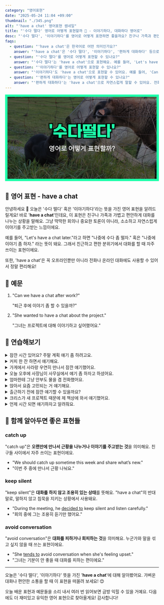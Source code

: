 ```yaml
---
category: "영어표현"
date: "2025-05-24 11:04 +09:00"
thumbnail: "./345.png"
alt: "'have a chat' 영어표현 썸네일"
title: "'수다 떨다' 영어로 어떻게 표현할까 💬 - 이야기하다, 대화하다 영어로"
desc: "'수다 떨다', '이야기하다'를 영어로 어떻게 표현하면 좋을까요? 친구나 가족과 편안하게 대화를 나누는 'have a chat' 표현과 예문을 통해 자연스러운 영어 대화법을 배워봅시다. 다양한 예문을 통해서 연습하고 본인의 표현으로 만들어 보세요."
faqs:
  - question: "'have a chat'은 한국어로 어떤 의미인가요?"
    answer: "'have a chat'은 '수다 떨다', '이야기하다', '편하게 대화하다' 등으로 해석할 수 있어요. 친구나 가족과 가볍고 자연스럽게 대화를 나누는 상황에서 쓰여요."
  - question: "'수다 떨다'를 영어로 어떻게 표현할 수 있나요?"
    answer: "'수다 떨다'는 'have a chat'으로 표현해요. 예를 들어, 'Let's have a chat later.'는 '나중에 수다 좀 떨자.'라는 뜻이에요."
  - question: "'이야기하다'를 영어로 어떻게 표현할 수 있나요?"
    answer: "'이야기하다'도 'have a chat'으로 표현할 수 있어요. 예를 들어, 'Can we have a chat after work?'는 '퇴근 후에 이야기 좀 할 수 있을까?'라는 의미에요."
  - question: "'편하게 대화하다'는 영어로 어떻게 표현할 수 있나요?"
    answer: "'편하게 대화하다'는 'have a chat'으로 자연스럽게 말할 수 있어요. 전화나 온라인 대화에도 쓸 수 있어서 편리해요."
---
```


!['have a chat' 영어표현 썸네일](./345.png)

## 🌟 영어 표현 - have a chat

안녕하세요 👋 오늘은 '수다 떨다' 혹은 '이야기하다'라는 뜻을 가진 영어 표현을 알려드릴게요! 바로 '**have a chat**'인데요, 이 표현은 친구나 가족과 가볍고 편안하게 대화를 나누는 상황을 말해요. 그냥 딱딱한 회의나 중요한 토론이 아니라, 소소하고 자연스럽게 이야기를 주고받는 느낌이에요.

<script async src="https://pagead2.googlesyndication.com/pagead/js/adsbygoogle.js?client=ca-pub-1465612013356152"
     crossorigin="anonymous"></script>
<!-- engple-horizontal-ad -->

<ins class="adsbygoogle"
     style="display:block"
     data-ad-client="ca-pub-1465612013356152"
     data-ad-slot="2106896038"
     data-ad-format="auto"
     data-full-width-responsive="true"></ins>

<script>
     (adsbygoogle = window.adsbygoogle || []).push({});
</script>

예를 들어, "Let's have a chat later."라고 하면 "나중에 수다 좀 떨자." 혹은 "나중에 이야기 좀 하자." 라는 뜻이 돼요. 그래서 친근하고 편한 분위기에서 대화를 할 때 자주 쓰이는 표현이에요.

또한, 'have a chat'은 꼭 오프라인뿐만 아니라 전화나 온라인 대화에도 사용할 수 있어서 정말 편리해요!

## 📖 예문

1. "Can we have a chat after work?"

   "퇴근 후에 이야기 좀 할 수 있을까?"

2. "She wanted to have a chat about the project."

   "그녀는 프로젝트에 대해 이야기하고 싶어했어요."

## 💬 연습해보기

<details>
<summary>잠깐 시간 있어요? 주말 계획 얘기 좀 하려고요.</summary>
<span>Do you have a minute? I wanted to have a chat about your weekend plans.</span>
</details>

<details>
<summary>커피 한 잔 하면서 얘기해요.</summary>
<span>Let's grab some coffee and have a chat.</span>
</details>

<details>
<summary>가게에서 사라랑 우연히 만나서 잠깐 얘기했어요.</summary>
<span>I bumped into Sarah at the store and we had a quick chat.</span>
</details>

<details>
<summary>오늘 오후에 사장님이 사무실에서 얘기 좀 하자고 하셨어요.</summary>
<span>My boss asked if we could have a chat in her office this afternoon.</span>
</details>

<details>
<summary>엄마한테 그냥 안부도 물을 겸 전화했어요.</summary>
<span>I called my mom just to have a chat and <a href="/blog/in-english/021.catch-up-on/">catch up</a>.</span>
</details>

<details>
<summary>앉아서 요즘 고민되는 거 얘기해요.</summary>
<span>Let's sit down and have a chat about what's been bothering you.</span>
</details>

<details>
<summary>출근하기 전에 잠깐 얘기할 수 있을까요?</summary>
<span>Can we have a chat before you leave for work?</span>
</details>

<details>
<summary>크리스가 새 프로젝트 때문에 제 책상에 와서 얘기했어요.</summary>
<span>Chris stopped by my desk to have a chat about the new project.</span>
</details>

<details>
<summary>언제 시간 되면 얘기하자고 알려줘요.</summary>
<span><a href="/blog/in-english/241.let-someone-know/">Let me know</a> when you're free to have a chat.</span>
</details>

## 🤝 함께 알아두면 좋은 표현들

### catch up

"catch up"은 **오랜만에 만나서 근황을 나누거나 이야기를 주고받는 것**을 의미해요. 친구들 사이에서 자주 쓰이는 표현이에요.

- "We should catch up sometime this week and share what’s new."
- "이번 주 중에 만나서 근황 나눠요."

### keep silent

"keep silent"은 **대화를 하지 않고 조용히 있는 상태**를 뜻해요. "have a chat"의 반대말로, 말하지 않고 침묵을 지키는 상황에서 사용돼요.

- "During the meeting, he [decided to](/blog/in-english/062.decide-to/) keep silent and listen carefully."
- "회의 중에 그는 조용히 듣기만 했어요."

### avoid conversation

"avoid conversation"은 **대화를 피하거나 회피하는 것**을 의미해요. 누군가와 말을 섞고 싶지 않을 때 쓰는 표현이에요.

- "She [tends to](/blog/in-english/259.tend-to/) avoid conversation when she's feeling upset."
- "그녀는 기분이 안 좋을 때 대화를 피하는 편이에요."

---

오늘은 '수다 떨다', '이야기하다' 뜻을 가진 '**have a chat**'에 대해 알아봤어요. 가벼운 대화나 편안한 소통을 할 때 이 표현을 떠올려 보세요! 😊

오늘 배운 표현과 예문들을 소리 내서 여러 번 읽어보면 금방 익힐 수 있을 거예요. 다음에도 더 재미있고 유익한 영어 표현으로 찾아올게요! 감사합니다!
